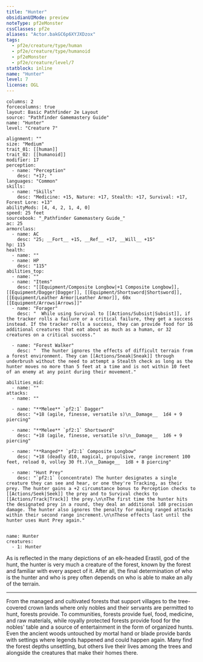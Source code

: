```yaml
---
title: "Hunter"
obsidianUIMode: preview
noteType: pf2eMonster
cssClasses: pf2e
aliases: "Actor.bakGC6p6XYJXDzox" 
tags:
  - pf2e/creature/type/human
  - pf2e/creature/type/humanoid
  - pf2eMonster
  - pf2e/creature/level/7
statblock: inline
name: "Hunter"
level: 7
license: OGL
---
```


```statblock
columns: 2
forcecolumns: true
layout: Basic Pathfinder 2e Layout
source: "Pathfinder Gamemastery Guide"
name: "Hunter"
level: "Creature 7"

alignment: ""
size: "Medium"
trait_01: [[human]]
trait_02: [[humanoid]]
modifier: 17
perception:
  - name: "Perception"
    desc: "+17; "
languages: "Common"
skills:
  - name: "Skills"
    desc: "Medicine: +15, Nature: +17, Stealth: +17, Survival: +17, Forest Lore: +13"
abilityMods: [4, 4, 2, 1, 4, 0]
speed: 25 feet
sourcebook: "_Pathfinder Gamemastery Guide_"
ac: 25
armorclass:
  - name: AC
    desc: "25; __Fort__ +15, __Ref__ +17, __Will__ +15"
hp: 115
health:
  - name: ""
  - name: HP
    desc: "115"
abilities_top:
  - name: ""
  - name: "Items"
    desc: "[[Equipment/Composite Longbow|+1 Composite Longbow]], [[Equipment/Dagger|Dagger]], [[Equipment/Shortsword|Shortsword]], [[Equipment/Leather Armor|Leather Armor]], 60x [[Equipment/Arrows|Arrows]]"
  - name: "Forager"
    desc: "  While using Survival to [[Actions/Subsist|Subsist]], if the tracker rolls a failure or a critical failure, they get a success instead. If the tracker rolls a success, they can provide food for 16 additional creatures that eat about as much as a human, or 32 creatures on a critical success."

  - name: "Forest Walker"
    desc: "  The hunter ignores the effects of difficult terrain from a forest environment. They can [[Actions/Sneak|Sneak]] through underbrush without the need to attempt a Stealth check as long as the hunter moves no more than 5 feet at a time and is not within 10 feet of an enemy at any point during their movement."

abilities_mid:
  - name: ""
attacks:
  - name: ""

  - name: "**Melee** `pf2:1` Dagger"
    desc: "+18 (agile, finesse, versatile s)\n__Damage__  1d4 + 9 piercing"

  - name: "**Melee** `pf2:1` Shortsword"
    desc: "+18 (agile, finesse, versatile s)\n__Damage__  1d6 + 9 piercing"

  - name: "**Ranged** `pf2:1` Composite Longbow"
    desc: "+18 (deadly d10, magical, propulsive, range increment 100 feet, reload 0, volley 30 ft.)\n__Damage__  1d8 + 8 piercing"

  - name: "Hunt Prey"
    desc: "`pf2:1` (concentrate) The hunter designates a single creature they can see and hear, or one they're Tracking, as their prey. The hunter gains a +2 circumstance bonus to Perception checks to [[Actions/Seek|Seek]] the prey and to Survival checks to [[Actions/Track|Track]] the prey.\n\nThe first time the hunter hits the designated prey in a round, they deal an additional 1d8 precision damage. The hunter also ignores the penalty for making ranged attacks within their second range increment.\n\nThese effects last until the hunter uses Hunt Prey again."
 
```

```encounter-table
name: Hunter
creatures:
  - 1: Hunter
```



As is reflected in the many depictions of an elk-headed Erastil, god of the hunt, the hunter is very much a creature of the forest, known by the forest and familiar with every aspect of it. After all, the final determination of who is the hunter and who is prey often depends on who is able to make an ally of the terrain.

* * *

From the managed and cultivated forests that support villages to the tree-covered crown lands where only nobles and their servants are permitted to hunt, forests provide. To communities, forests provide fuel, food, medicine, and raw materials, while royally protected forests provide food for the nobles' table and a source of entertainment in the form of organized hunts. Even the ancient woods untouched by mortal hand or blade provide bards with settings where legends happened and could happen again. Many find the forest depths unsettling, but others live their lives among the trees and alongside the creatures that make their homes there.
